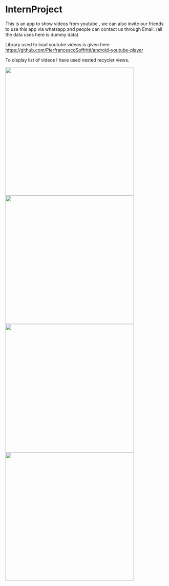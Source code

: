# InternProject

This is an app to show videos from youtube , we can also invite our friends to use this app via whatsapp and people can contact us through Email.
(all the data uses here is dummy data)

Library used to load youtube videos is given here https://github.com/PierfrancescoSoffritti/android-youtube-player

To display list of videos I have used nested recycler views. 




<img src="screenshots/navigation drawer.png" height = 400> <img src="screenshots/courses.png" height = 400> <img src="screenshots/invite friends.png" height = 400> <img src="screenshots/contact us.png" height = 400>
